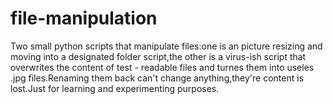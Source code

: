 # file-manipulation
Two small python scripts that manipulate files:one is an picture resizing and moving into a designated folder script,the other is a virus-ish script that overwrites the content of test - readable files and turnes them into useles .jpg files.Renaming them back can't change anything,they're content is lost.Just for learning and experimenting purposes.

